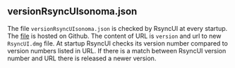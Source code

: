 
## versionRsyncUIsonoma.json

The file `versionRsyncUIsonoma.json` is checked by RsyncUI at every startup. The [file](https://github.com/rsyncOSX/RsyncUI/tree/main/versionRsyncUI/versionRsyncUIsonoma.json) is hosted on Github. The content of URL is `version` and url to new `RsyncUI.dmg` file. At startup RsyncUI checks its version number compared to version numbers listed in URL. If there is a match between RsyncUI version number and URL there is released a newer version.

